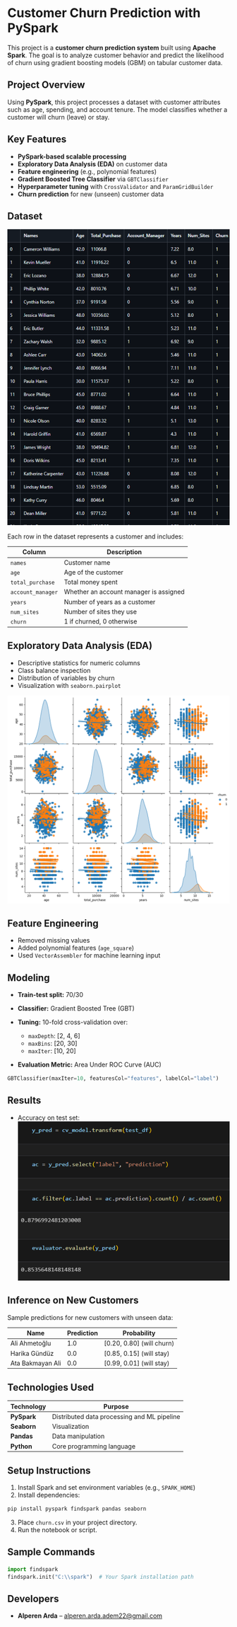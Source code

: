 # Customer Churn Prediction with PySpark

This project is a **customer churn prediction system** built using **Apache Spark**. The goal is to analyze customer behavior and predict the likelihood of churn using gradient boosting models (GBM) on tabular customer data.

## Project Overview

Using **PySpark**, this project processes a dataset with customer attributes such as age, spending, and account tenure. The model classifies whether a customer will churn (leave) or stay.

## Key Features

* **PySpark-based scalable processing**
* **Exploratory Data Analysis (EDA)** on customer data
* **Feature engineering** (e.g., polynomial features)
* **Gradient Boosted Tree Classifier** via `GBTClassifier`
* **Hyperparameter tuning** with `CrossValidator` and `ParamGridBuilder`
* **Churn prediction** for new (unseen) customer data

## Dataset

![Dataset](readme_images/dataset.png)

Each row in the dataset represents a customer and includes:

| Column            | Description                            |
| ----------------- | -------------------------------------- |
| `names`           | Customer name                          |
| `age`             | Age of the customer                    |
| `total_purchase`  | Total money spent                      |
| `account_manager` | Whether an account manager is assigned |
| `years`           | Number of years as a customer          |
| `num_sites`       | Number of sites they use               |
| `churn`           | 1 if churned, 0 otherwise              |

## Exploratory Data Analysis (EDA)

* Descriptive statistics for numeric columns
* Class balance inspection
* Distribution of variables by churn
* Visualization with `seaborn.pairplot`

![EDA Pairplot](readme_images/eda_pairplot.png)

## Feature Engineering

* Removed missing values
* Added polynomial features (`age_square`)
* Used `VectorAssembler` for machine learning input

## Modeling

* **Train-test split:** 70/30
* **Classifier:** Gradient Boosted Tree (GBT)
* **Tuning:** 10-fold cross-validation over:

  * `maxDepth`: \[2, 4, 6]
  * `maxBins`: \[20, 30]
  * `maxIter`: \[10, 20]
* **Evaluation Metric:** Area Under ROC Curve (AUC)

```python
GBTClassifier(maxIter=10, featuresCol="features", labelCol="label")
```

## Results

* Accuracy on test set:  
![test accuracy](readme_images/test_accuracy.png)

## Inference on New Customers

Sample predictions for new customers with unseen data:

| Name             | Prediction | Probability                |
| ---------------- | ---------- | -------------------------- |
| Ali Ahmetoğlu    | 1.0        | \[0.20, 0.80] (will churn) |
| Harika Gündüz    | 0.0        | \[0.85, 0.15] (will stay)  |
| Ata Bakmayan Ali | 0.0        | \[0.99, 0.01] (will stay)  |

## Technologies Used

| Technology  | Purpose                                     |
| ----------- | ------------------------------------------- |
| **PySpark** | Distributed data processing and ML pipeline |
| **Seaborn** | Visualization                               |
| **Pandas**  | Data manipulation                           |
| **Python**  | Core programming language                   |

## Setup Instructions

1. Install Spark and set environment variables (e.g., `SPARK_HOME`)
2. Install dependencies:

```bash
pip install pyspark findspark pandas seaborn
```

3. Place `churn.csv` in your project directory.
4. Run the notebook or script.

## Sample Commands

```python
import findspark
findspark.init("C:\\spark")  # Your Spark installation path
```

## Developers

* **Alperen Arda** – [alperen.arda.adem22@gmail.com](mailto:alperen.arda.adem22@gmail.com)
